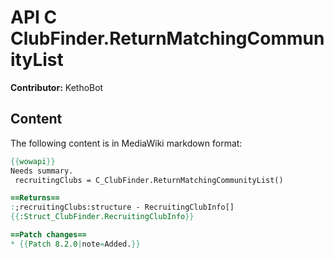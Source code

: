 # API C ClubFinder.ReturnMatchingCommunityList

**Contributor:** KethoBot

## Content

The following content is in MediaWiki markdown format:

```mediawiki
{{wowapi}}
Needs summary.
 recruitingClubs = C_ClubFinder.ReturnMatchingCommunityList()

==Returns==
:;recruitingClubs:structure - RecruitingClubInfo[]
{{:Struct_ClubFinder.RecruitingClubInfo}}

==Patch changes==
* {{Patch 8.2.0|note=Added.}}
```
